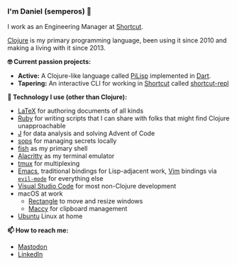 ### I'm Daniel (semperos) 👋

I work as an Engineering Manager at [Shortcut](https://shortcut.com).

[Clojure](https://clojure.org) is my primary programming language, been using it since 2010 and making a living with it since 2013.

**🤓 Current passion projects:**

- **Active:** A Clojure-like language called [PiLisp](https://github.com/orgs/pilisp/repositories) implemented in [Dart](https://dart.dev).
- **Tapering:** An interactive CLI for working in [Shortcut](https://shortcut.com) called [shortcut-repl](https://github.com/semperos/shortcut-repl)

**💾 Technology I use (other than Clojure):**

- [LaTeX](https://www.latex-project.org/) for authoring documents of all kinds
- [Ruby](https://www.ruby-lang.org/en/) for writing scripts that I can share with folks that might find Clojure unapproachable
- [J](https://code.jsoftware.com/wiki/Guides/GettingStarted) for data analysis and solving Advent of Code
- [sops](https://fishshell.com/) for managing secrets locally
- [fish](https://fishshell.com/) as my primary shell
- [Alacritty](https://alacritty.org/) as my terminal emulator
- [tmux](https://github.com/tmux/tmux/wiki) for multiplexing
- [Emacs](https://www.gnu.org/software/emacs/), traditional bindings for Lisp-adjacent work, [Vim](https://www.vim.org/) bindings via [`evil-mode`](https://github.com/emacs-evil/evil) for everything else
- [Visual Studio Code](https://code.visualstudio.com/) for most non-Clojure development
- macOS at work
   - [Rectangle](https://rectangleapp.com/) to move and resize windows
   - [Maccy](https://maccy.app/) for clipboard management
- [Ubuntu](https://ubuntu.com/) Linux at home

**📫 How to reach me:**

- [Mastodon](https://fosstodon.org/@semperos)
- [LinkedIn](https://www.linkedin.com/in/danielgregoire/)

<!--
**semperos/semperos** is a ✨ _special_ ✨ repository because its `README.md` (this file) appears on your GitHub profile.

Here are some ideas to get you started:

- 🔭 I’m currently working on ...
- 🌱 I’m currently learning ...
- 👯 I’m looking to collaborate on ...
- 🤔 I’m looking for help with ...
- 💬 Ask me about ...
- 📫 How to reach me: ...
- 😄 Pronouns: ...
- ⚡ Fun fact: ...
-->
